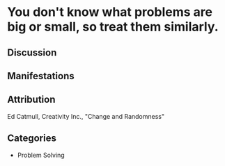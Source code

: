 # You don't know what problems are big or small, so treat them similarly.

## Discussion

## Manifestations

## Attribution
Ed Catmull, Creativity Inc., "Change and Randomness"

## Categories
* Problem Solving